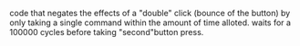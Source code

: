 code that negates the effects of a "double" click (bounce of the button) by only taking a single command within the amount of time alloted. waits for a 100000 cycles before taking "second"button press.